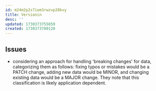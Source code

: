 ```yaml
---
id: m24m2p2s7iom3rwzvp28kvy
title: Versionin
desc: ''
updated: 1730373755059
created: 1730373700120
---
```


## Issues

- considering an approach for handling 'breaking changes' for data, categorizing them as follows: fixing typos or mistakes would be a PATCH change, adding new data would be MINOR, and changing existing data would be a MAJOR change. They note that this classification is likely application dependent.